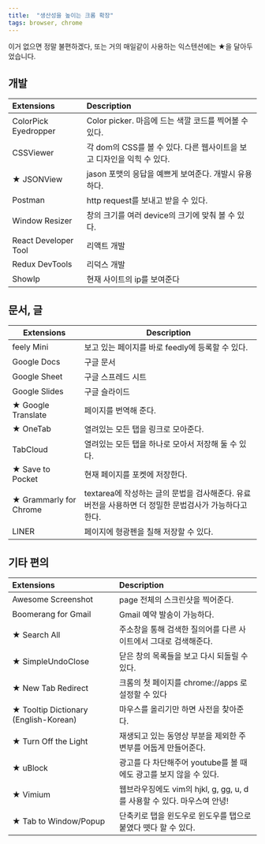 ```yaml
---
title:  "생산성을 높이는 크롬 확장"
tags: browser, chrome
---
```


이거 없으면 정말 불편하겠다, 또는 거의 매일같이 사용하는 익스텐션에는 ★을 달아두었습니다.


## 개발

| Extensions           | Description                              |
| :------------------- | :--------------------------------------- |
| ColorPick Eyedropper | Color picker. 마음에 드는 색깔 코드를 찍어볼 수 있다.    |
| CSSViewer            | 각 dom의 CSS를 볼 수 있다. 다른 웹사이트을 보고 디자인을 익힉 수 있다. |
| ★ JSONView           | jason 포맷의 응답을 예쁘게 보여준다. 개발시 유용하다.   |
| Postman              | http request를 보내고 받을 수 있다.               |
| Window Resizer       | 창의 크기를 여러 device의 크기에 맞춰 볼 수 있다.         |
| React Developer Tool | 리액트 개발         |
| Redux DevTools       | 리덕스 개발         |
| ShowIp               | 현재 사이트의 ip를 보여준다 |




## 문서, 글

| Extensions                               | Description                              |
| ---------------------------------------- | ---------------------------------------- |
| feely Mini                               | 보고 있는 페이지를 바로 feedly에 등록할 수 있다.          |
| Google Docs                              | 구글 문서                                    |
| Google Sheet                             | 구글 스프레드 시트                               |
| Google Slides                            | 구글 슬라이드                                  |
| ★ Google Translate                       | 페이지를 번역해 준다.                             |
| ★ OneTab                                 | 열려있는 모든 탭을 링크로 모아준다.                     |
| TabCloud                                 | 열려있는 모든 탭을 하나로 모아서 저장해 둘 수 있다.           |
| ★ Save to Pocket                         | 현재 페이지를 포켓에 저장한다.                        |
| ★ Grammarly for Chrome                   | textarea에 작성하는 글의 문법을 검사해준다. 유료버전을 사용하면 더 정밀한 문법검사가 가능하다고 한다. |
| LINER                                    | 페이지에 형광펜을 칠해 저장할 수 있다.                   |



## 기타 편의


| Extensions                            | Description                              |
| :------------------------------------ | :--------------------------------------- |
| Awesome Screenshot                    | page 전체의 스크린샷을 찍어준다.                     |
| Boomerang for Gmail                   | Gmail 예약 발송이 가능하다.                       |
| ★ Search All                          | 주소창을 통해 검색한 질의어를 다른 사이트에서 그대로 검색해준다.     |
| ★ SimpleUndoClose                     | 닫은 창의 목록들을 보고 다시 되돌릴 수 있다.               |
| ★ New Tab Redirect                    | 크롬의 첫 페이지를 chrome://apps 로 설정할 수 있다      |
| ★ Tooltip Dictionary (English-Korean) | 마우스를 올리기만 하면 사전을 찾아준다.                   |
| ★ Turn Off the Light                  | 재생되고 있는 동영상 부분을 제외한 주변부를 어둡게 만들어준다.      |
| ★ uBlock                              | 광고를 다 차단해주어 youtube를 볼 때에도 광고를 보지 않을 수 있다. |
| ★ Vimium                              | 웹브라우징에도 vim의 hjkl, g, gg, u, d를 사용할 수 있다. 마우스여 안녕! |
| ★ Tab to Window/Popup                 | 단축키로 탭을 윈도우로 윈도우를 탭으로 붙였다 뗏다 할 수 있다. |



